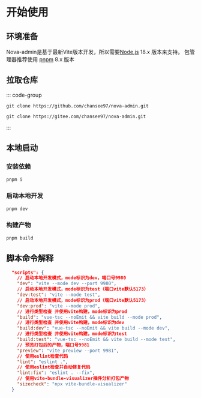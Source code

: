 # 开始使用

## 环境准备

Nova-admin是基于最新Vite版本开发，所以需要[Node.js](https://nodejs.org/en/) 18.x 版本来支持。
包管理器推荐使用 [pnpm](https://pnpm.io/) 8.x 版本

## 拉取仓库

::: code-group

```shell [GitHub]
git clone https://github.com/chansee97/nova-admin.git

```

```shell [Gitee]
git clone https://gitee.com/chansee97/nova-admin.git

```

:::

## 本地启动

### 安装依赖

```bash
pnpm i
```

### 启动本地开发

```bash
pnpm dev
```

### 构建产物

```bash
pnpm build
```

## 脚本命令解释

```json
  "scripts": {
    // 启动本地开发模式，mode标识为dev，端口号9980
    "dev": "vite --mode dev --port 9980",
    // 启动本地开发模式，mode标识为test（端口vite默认5173）
    "dev:test": "vite --mode test",
    // 启动本地开发模式，mode标识为prod（端口vite默认5173）
    "dev:prod": "vite --mode prod",
    // 进行类型检查 并使用vite构建，mode标识为prod
    "build": "vue-tsc --noEmit && vite build --mode prod",
    // 进行类型检查 并使用vite构建，mode标识为dev
    "build:dev": "vue-tsc --noEmit && vite build --mode dev",
    // 进行类型检查 并使用vite构建，mode标识为test
    "build:test": "vue-tsc --noEmit && vite build --mode test",
    // 预览打包后的产物，端口号9981
    "preview": "vite preview --port 9981",
    // 使用eslint检查代码
    "lint": "eslint .",
    // 使用eslint检查并自动修复代码
    "lint:fix": "eslint . --fix",
    // 使用vite-bundle-visualizer插件分析打包产物
    "sizecheck": "npx vite-bundle-visualizer"
  }
```
